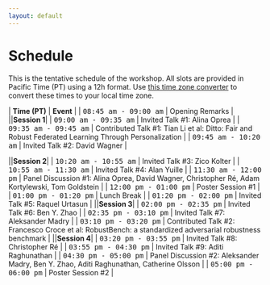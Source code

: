 ```yaml
---
layout: default
---
```


# Schedule

This is the tentative schedule of the workshop. All slots are provided
in Pacific Time (PT) using
a 12h format. Use [this time zone converter](https://www.thetimezoneconverter.com) to convert
these times to your local time zone.

| **Time (PT)** | **Event** |
| <span style="font-family: monospace;">08:45 am - 09:00 am</span> | Opening Remarks |
||**Session 1**|
| <span style="font-family: monospace;">09:00 am - 09:35 am</span> | Invited Talk #1: Alina Oprea |
| <span style="font-family: monospace;">09:35 am - 09:45 am</span> | Contributed Talk #1: Tian Li et al: Ditto: Fair and Robust Federated Learning Through Personalization |
| <span style="font-family: monospace;">09:45 am - 10:20 am</span> | Invited Talk #2: David Wagner |

||**Session 2**|
| <span style="font-family: monospace;">10:20 am - 10:55 am</span> | Invited Talk #3: Zico Kolter |
| <span style="font-family: monospace;">10:55 am - 11:30 am</span> | Invited Talk #4: Alan Yuille |
| <span style="font-family: monospace;">11:30 am - 12:00 pm</span> | Panel Discussion #1: Alina Oprea, David Wagner, Christopher Ré, Adam Kortylewski, Tom Goldstein |
| <span style="font-family: monospace;">12:00 pm - 01:00 pm</span> | Poster Session #1 |
| <span style="font-family: monospace;">01:00 pm - 01:20 pm</span> | Lunch Break |
| <span style="font-family: monospace;">01:20 pm - 02:00 pm</span> | Invited Talk #5: Raquel Urtasun |
||**Session 3**|
| <span style="font-family: monospace;">02:00 pm - 02:35 pm</span> | Invited Talk #6: Ben Y. Zhao |
| <span style="font-family: monospace;">02:35 pm - 03:10 pm</span> | Invited Talk #7: Aleksander Madry |
| <span style="font-family: monospace;">03:10 pm - 03:20 pm</span> | Contributed Talk #2: Francesco Croce et al: RobustBench: a standardized adversarial robustness benchmark |
||**Session 4**|
| <span style="font-family: monospace;">03:20 pm - 03:55 pm</span> | Invited Talk #8: Christopher Ré |
| <span style="font-family: monospace;">03:55 pm - 04:30 pm</span> | Invited Talk #9: Aditi Raghunathan |
| <span style="font-family: monospace;">04:30 pm - 05:00 pm</span> | Panel Discussion #2: Aleksander Madry, Ben Y. Zhao, Aditi Raghunathan, Catherine Olsson |
| <span style="font-family: monospace;">05:00 pm - 06:00 pm</span> | Poster Session #2 |
